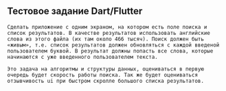 
## Тестовое задание Dart/Flutter

    Сделать приложение с одним экраном, на котором есть поле поиска и список результатов. В качестве результатов использовать английские слова из этого файла (их там около 466 тысяч). Поиск должен быть «живым», т.е. список результатов должен обновляться с каждой введеной пользователем буквой. В результат должны попасть все слова, которые начинаются с уже введенного пользователем текста.

    Это задача на алгоритмы и структуры данных, оцениваться в первую очередь будет скорость работы поиска. Так же будет оцениваться отзывчивость ui при быстром скролле большого списка результатов.